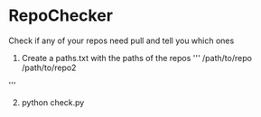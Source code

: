 # RepoChecker
Check if any of your repos need pull and tell you which ones

1. Create a paths.txt with the paths of the repos
'''
/path/to/repo
/path/to/repo2

'''

2. python check.py

